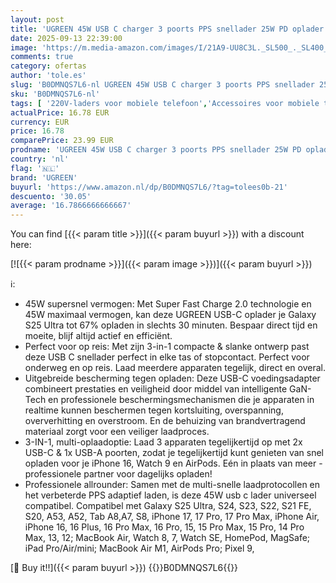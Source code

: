 ```yaml
---
layout: post
title: 'UGREEN 45W USB C charger 3 poorts PPS snellader 25W PD oplader GaN opladeradapter compatibel met Galaxy S25 Ultra  S24  iPhone 17 Pro Max  MacBook Air  iPad  Tab A8  Pixel 9  HomePod'
date: 2025-09-13 22:39:00
image: 'https://m.media-amazon.com/images/I/21A9-UU8C3L._SL500_._SL400_.jpg'
comments: true
category: ofertas
author: 'tole.es'
slug: 'B0DMNQS7L6-nl UGREEN 45W USB C charger 3 poorts PPS snellader 25W PD...'
sku: 'B0DMNQS7L6-nl'
tags: [ '220V-laders voor mobiele telefoon','Accessoires voor mobiele telefoons','Elektronica','Mobiele telefoonladers','Mobiele telefoons & communicatieproducten','ugreen','🇳🇱', ]
actualPrice: 16.78 EUR
currency: EUR
price: 16.78
comparePrice: 23.99 EUR
prodname: 'UGREEN 45W USB C charger 3 poorts PPS snellader 25W PD oplader GaN opladeradapter compatibel met Galaxy S25 Ultra  S24  iPhone 17 Pro Max  MacBook Air  iPad  Tab A8  Pixel 9  HomePod'
country: 'nl'
flag: '🇳🇱'
brand: 'UGREEN'
buyurl: 'https://www.amazon.nl/dp/B0DMNQS7L6/?tag=tolees0b-21'
descuento: '30.05'
average: '16.7866666666667'
---
```


You can find [{{< param title >}}]({{< param buyurl >}}) with a discount here:

[![{{< param prodname >}}]({{< param image >}})]({{< param buyurl >}})

ℹ️:

- 45W supersnel vermogen: Met Super Fast Charge 2.0 technologie en 45W maximaal vermogen, kan deze UGREEN USB-C oplader je Galaxy S25 Ultra tot 67% opladen in slechts 30 minuten. Bespaar direct tijd en moeite, blijf altijd actief en efficiënt.
- Perfect voor op reis: Met zijn 3-in-1 compacte & slanke ontwerp past deze USB C snellader perfect in elke tas of stopcontact. Perfect voor onderweg en op reis. Laad meerdere apparaten tegelijk, direct en overal.
- Uitgebreide bescherming tegen opladen: Deze USB-C voedingsadapter combineert prestaties en veiligheid door middel van intelligente GaN-Tech en professionele beschermingsmechanismen die je apparaten in realtime kunnen beschermen tegen kortsluiting, overspanning, oververhitting en overstroom. En de behuizing van brandvertragend materiaal zorgt voor een veiliger laadproces.
- 3-IN-1, multi-oplaadoptie: Laad 3 apparaten tegelijkertijd op met 2x USB-C & 1x USB-A poorten, zodat je tegelijkertijd kunt genieten van snel opladen voor je iPhone 16, Watch 9 en AirPods. Eén in plaats van meer - professionele partner voor dagelijks opladen!
- Professionele allrounder: Samen met de multi-snelle laadprotocollen en het verbeterde PPS adaptief laden, is deze 45W usb c lader universeel compatibel. Compatibel met Galaxy S25 Ultra, S24, S23, S22, S21 FE, S20, A53, A52, Tab A8,A7, S8, iPhone 17, 17 Pro, 17 Pro Max, iPhone Air, iPhone 16, 16 Plus, 16 Pro Max, 16 Pro, 15, 15 Pro Max, 15 Pro, 14 Pro Max, 13, 12; MacBook Air, Watch 8, 7, Watch SE, HomePod, MagSafe; iPad Pro/Air/mini; MacBook Air M1, AirPods Pro; Pixel 9,

[🛒 Buy it!!]({{< param buyurl >}})
{{<world>}}B0DMNQS7L6{{</world>}}

